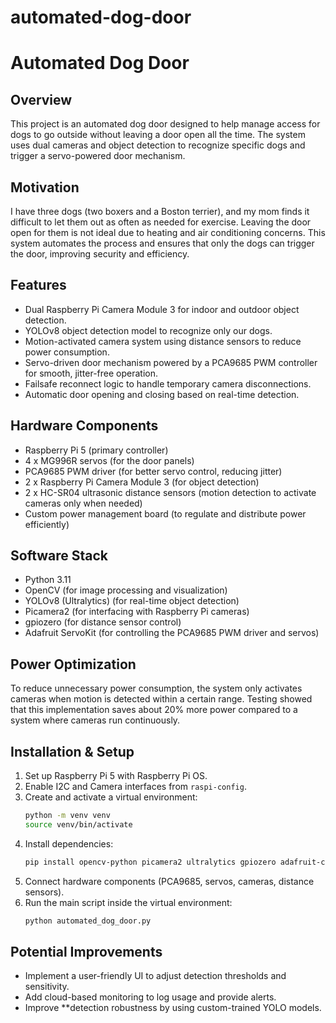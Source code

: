 # automated-dog-door

# Automated Dog Door

## Overview
This project is an automated dog door designed to help manage access for dogs to go outside without leaving a door open all the time. The system uses dual cameras and object detection to recognize specific dogs and trigger a servo-powered door mechanism.

## Motivation
I have three dogs (two boxers and a Boston terrier), and my mom finds it difficult to let them out as often as needed for exercise. Leaving the door open for them is not ideal due to heating and air conditioning concerns. This system automates the process and ensures that only the dogs can trigger the door, improving security and efficiency.

## Features
- Dual Raspberry Pi Camera Module 3 for indoor and outdoor object detection.
- YOLOv8 object detection model to recognize only our dogs.
- Motion-activated camera system using distance sensors to reduce power consumption.
- Servo-driven door mechanism powered by a PCA9685 PWM controller for smooth, jitter-free operation.
- Failsafe reconnect logic to handle temporary camera disconnections.
- Automatic door opening and closing based on real-time detection.

## Hardware Components
- Raspberry Pi 5 (primary controller)
- 4 x MG996R servos (for the door panels)
- PCA9685 PWM driver (for better servo control, reducing jitter)
- 2 x Raspberry Pi Camera Module 3 (for object detection)
- 2 x HC-SR04 ultrasonic distance sensors (motion detection to activate cameras only when needed)
- Custom power management board (to regulate and distribute power efficiently)

## Software Stack
- Python 3.11
- OpenCV (for image processing and visualization)
- YOLOv8 (Ultralytics) (for real-time object detection)
- Picamera2 (for interfacing with Raspberry Pi cameras)
- gpiozero (for distance sensor control)
- Adafruit ServoKit (for controlling the PCA9685 PWM driver and servos)

## Power Optimization
To reduce unnecessary power consumption, the system only activates cameras when motion is detected within a certain range. Testing showed that this implementation saves about 20% more power compared to a system where cameras run continuously.

## Installation & Setup
1. Set up Raspberry Pi 5 with Raspberry Pi OS.
2. Enable I2C and Camera interfaces from `raspi-config`.
3. Create and activate a virtual environment:
   ```sh
   python -m venv venv
   source venv/bin/activate
   ```
4. Install dependencies:
   ```sh
   pip install opencv-python picamera2 ultralytics gpiozero adafruit-circuitpython-servokit
   ```
5. Connect hardware components (PCA9685, servos, cameras, distance sensors).
6. Run the main script inside the virtual environment:
   ```sh
   python automated_dog_door.py
   ```

## Potential Improvements
- Implement a user-friendly UI to adjust detection thresholds and sensitivity.
- Add cloud-based monitoring to log usage and provide alerts.
- Improve **detection robustness by using custom-trained YOLO models.



